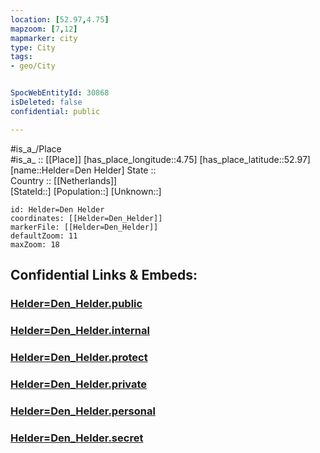 ```yaml
---
location: [52.97,4.75] 
mapzoom: [7,12] 
mapmarker: city 
type: City
tags:
- geo/City


SpocWebEntityId: 30868
isDeleted: false
confidential: public

---
```

#is_a_/Place  
#is_a_ :: [[Place]] 
[has_place_longitude::4.75] 
[has_place_latitude::52.97] 
[name::Helder=Den Helder] 
State ::  
Country :: [[Netherlands]]  
[StateId::] 
[Population::] 
[Unknown::] 


```leaflet
id: Helder=Den Helder
coordinates: [[Helder=Den_Helder]] 
markerFile: [[Helder=Den_Helder]] 
defaultZoom: 11 
maxZoom: 18
```


## Confidential Links & Embeds: 

### [Helder=Den_Helder.public](/_public/\Earth\Continent\Europe\Europe~West\Netherlands\CityHelder=Den_Helder.public.md) 

### [Helder=Den_Helder.internal](/_internal/\Earth\Continent\Europe\Europe~West\Netherlands\CityHelder=Den_Helder.internal.md) 

### [Helder=Den_Helder.protect](/_protect/\Earth\Continent\Europe\Europe~West\Netherlands\CityHelder=Den_Helder.protect.md) 

### [Helder=Den_Helder.private](/_private/\Earth\Continent\Europe\Europe~West\Netherlands\CityHelder=Den_Helder.private.md) 

### [Helder=Den_Helder.personal](/_personal/\Earth\Continent\Europe\Europe~West\Netherlands\CityHelder=Den_Helder.personal.md) 

### [Helder=Den_Helder.secret](/_secret/\Earth\Continent\Europe\Europe~West\Netherlands\CityHelder=Den_Helder.secret.md)

